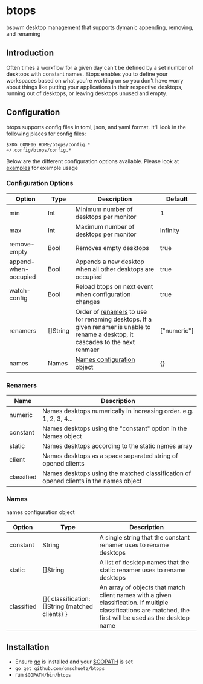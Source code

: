 # btops

bspwm desktop management that supports dymanic appending, removing, and renaming

## Introduction

Often times a workflow for a given day can't be defined by a set number of desktops with constant names.  Btops enables you to define your workspaces based on what you're working on so you don't have worry about things like putting your applications in their respective desktops, running out of desktops, or leaving desktops unused and empty.

## Configuration

btops supports config files in toml, json, and yaml format.  It'll look in the following places for config files:

```
$XDG_CONFIG_HOME/btops/config.*
~/.config/btops/config.*
```

Below are the different configuration options available.  Please look at [examples](https://github.com/cmschuetz/btops/tree/master/examples) for example usage

### Configuration Options

| Option | Type | Description | Default |
| ------ | ---- | ----------- | ------- |
| min | Int | Minimum number of desktops per monitor | 1 |
| max | Int | Maximum number of desktops per monitor | infinity |
| remove-empty | Bool | Removes empty desktops | true |
| append-when-occupied | Bool | Appends a new desktop when all other desktops are occupied | true |
| watch-config | Bool | Reload btops on next event when configuration changes | true |
| renamers | []String | Order of [renamers](#renamers) to use for renaming desktops. If a given renamer is unable to rename a desktop, it cascades to the next renmaer | ["numeric"]
| names | Names | [Names configuration object](#names) | {} |

### Renamers

| Name | Description |
| ---- | ----------- |
| numeric | Names desktops numerically in increasing order. e.g. 1, 2, 3, 4... |
| constant | Names desktops using the "constant" option in the Names object |
| static | Names desktops according to the static names array |
| client | Names desktops as a space separated string of opened clients |
| classified | Names desktops using the matched classification of opened clients in the names object |

### Names
names configuration object

| Option | Type | Description |
| ------ | ---- | ----------- |
| constant | String | A single string that the constant renamer uses to rename desktops |
| static | []String | A list of desktop names that the static renamer uses to rename desktops |
| classified | []{ classification: []String (matched clients) } | An array of objects that match client names with a given classification.  If multiple classifications are matched, the first will be used as the desktop name

## Installation

- Ensure [go](https://golang.org/) is installed and your [$GOPATH](https://github.com/golang/go/wiki/GOPATH) is set
- `go get github.com/cmschuetz/btops`
- run `$GOPATH/bin/btops`


